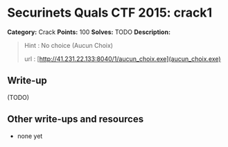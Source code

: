 # Securinets Quals CTF 2015: crack1

**Category:** Crack
**Points:** 100
**Solves:** TODO
**Description:** 

> Hint : No choice (Aucun Choix)
>
> url : [http://41.231.22.133:8040/1/aucun_choix.exe](aucun_choix.exe)

## Write-up

(TODO)

## Other write-ups and resources

* none yet